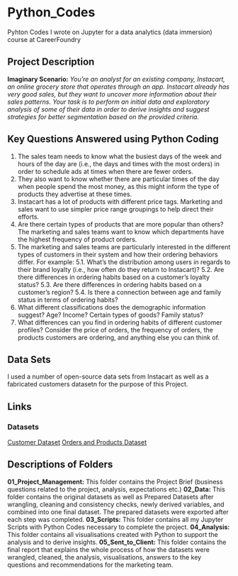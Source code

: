 # Python_Codes
Pyhton Codes I wrote on Jupyter for a data analytics (data immersion) course at CareerFoundry
## Project Description
**Imaginary Scenario:** _You’re an analyst for an existing company, Instacart, an online grocery store that operates
through an app. Instacart already has very good sales, but they want to uncover more
information about their sales patterns. Your task is to perform an initial data and exploratory
analysis of some of their data in order to derive insights and suggest strategies for better
segmentation based on the provided criteria._
## Key Questions Answered using Python Coding
1. The sales team needs to know what the busiest days of the week and hours of the day
are (i.e., the days and times with the most orders) in order to schedule ads at times
when there are fewer orders.
2. They also want to know whether there are particular times of the day when people spend
the most money, as this might inform the type of products they advertise at these times.
3. Instacart has a lot of products with different price tags. Marketing and sales want to use
simpler price range groupings to help direct their efforts.
4. Are there certain types of products that are more popular than others? The marketing
and sales teams want to know which departments have the highest frequency of product
orders.
5. The marketing and sales teams are particularly interested in the different types of
customers in their system and how their ordering behaviors differ. For example:
5.1. What’s the distribution among users in regards to their brand loyalty (i.e., how
often do they return to Instacart)?
5.2. Are there differences in ordering habits based on a customer’s loyalty status?
5.3. Are there differences in ordering habits based on a customer’s region?
5.4. Is there a connection between age and family status in terms of ordering habits?
6. What different classifications does the demographic information suggest? Age?
Income? Certain types of goods? Family status?
7. What differences can you find in ordering habits of different customer profiles?
Consider the price of orders, the frequency of orders, the products customers are
ordering, and anything else you can think of.
## Data Sets
I used a number of open-source data sets from Instacart as well as a fabricated customers datasetn for the purpose of this Project.
## Links
### Datasets
[Customer Dataset](https://s3.amazonaws.com/coach-courses-us/public/courses/data-immersion/A4/A4_Data_Assets/customers.zip)
[Orders and Products Dataset](https://s3.amazonaws.com/coach-courses-us/public/courses/data-immersion/A4/A4_Data_Assets/4.3_orders_products.zip)
## Descriptions of Folders
**01_Project_Management:** This folder contains the Project Brief (business questions related to the project, analysis, expectations etc.)
**02_Data:** This folder contains the original datasets as well as Prepared Datasets after wrangling, cleaning and consistency checks, newly derived variables, and combined into one final dataset. The prepared datasets were exported after each step was completed.
**03_Scripts:** This folder contains all my Jupyter Scripts with Python Codes necessary to complete the project.
**04_Analysis:** This folder contains all visualisations created with Python to support the analysis and to derive insights.
**05_Sent_to_Client:** This folder contains the final report that explains the whole process of how the datasets were wrangled, cleaned, the analysis, visualisations, answers to the key questions and recommendations for the marketing team.

